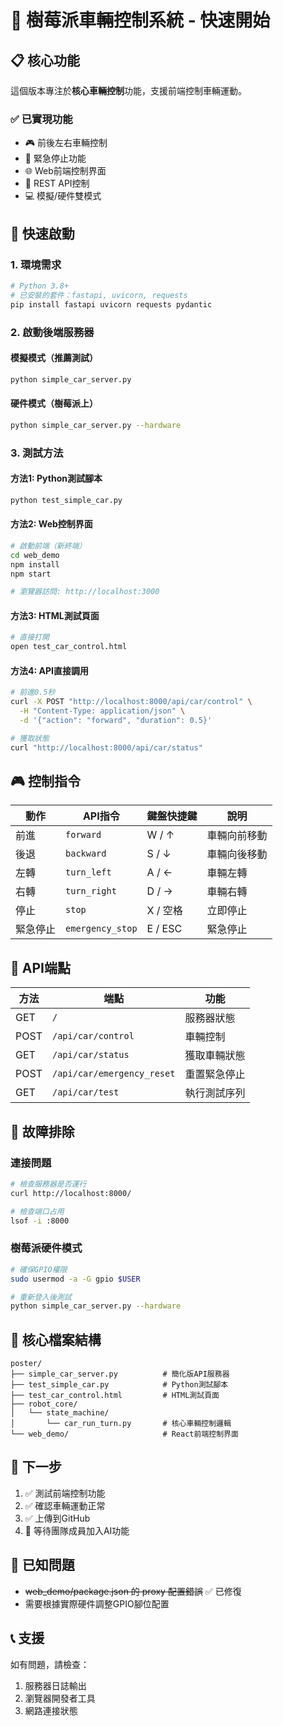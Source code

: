 # 🚗 樹莓派車輛控制系統 - 快速開始

## 📋 核心功能

這個版本專注於**核心車輛控制**功能，支援前端控制車輛運動。

### ✅ 已實現功能
- 🎮 前後左右車輛控制
- 🚨 緊急停止功能
- 🌐 Web前端控制界面
- 📡 REST API控制
- 💻 模擬/硬件雙模式

## 🚀 快速啟動

### 1. 環境需求
```bash
# Python 3.8+
# 已安裝的套件：fastapi, uvicorn, requests
pip install fastapi uvicorn requests pydantic
```

### 2. 啟動後端服務器

#### 模擬模式（推薦測試）
```bash
python simple_car_server.py
```

#### 硬件模式（樹莓派上）
```bash
python simple_car_server.py --hardware
```

### 3. 測試方法

#### 方法1: Python測試腳本
```bash
python test_simple_car.py
```

#### 方法2: Web控制界面
```bash
# 啟動前端（新終端）
cd web_demo
npm install
npm start

# 瀏覽器訪問: http://localhost:3000
```

#### 方法3: HTML測試頁面
```bash
# 直接打開
open test_car_control.html
```

#### 方法4: API直接調用
```bash
# 前進0.5秒
curl -X POST "http://localhost:8000/api/car/control" \
  -H "Content-Type: application/json" \
  -d '{"action": "forward", "duration": 0.5}'

# 獲取狀態
curl "http://localhost:8000/api/car/status"
```

## 🎮 控制指令

| 動作 | API指令 | 鍵盤快捷鍵 | 說明 |
|------|---------|------------|------|
| 前進 | `forward` | W / ↑ | 車輛向前移動 |
| 後退 | `backward` | S / ↓ | 車輛向後移動 |
| 左轉 | `turn_left` | A / ← | 車輛左轉 |
| 右轉 | `turn_right` | D / → | 車輛右轉 |
| 停止 | `stop` | X / 空格 | 立即停止 |
| 緊急停止 | `emergency_stop` | E / ESC | 緊急停止 |

## 📡 API端點

| 方法 | 端點 | 功能 |
|------|------|------|
| GET | `/` | 服務器狀態 |
| POST | `/api/car/control` | 車輛控制 |
| GET | `/api/car/status` | 獲取車輛狀態 |
| POST | `/api/car/emergency_reset` | 重置緊急停止 |
| GET | `/api/car/test` | 執行測試序列 |

## 🔧 故障排除

### 連接問題
```bash
# 檢查服務器是否運行
curl http://localhost:8000/

# 檢查端口占用
lsof -i :8000
```

### 樹莓派硬件模式
```bash
# 確保GPIO權限
sudo usermod -a -G gpio $USER

# 重新登入後測試
python simple_car_server.py --hardware
```

## 📁 核心檔案結構

```
poster/
├── simple_car_server.py          # 簡化版API服務器
├── test_simple_car.py            # Python測試腳本
├── test_car_control.html         # HTML測試頁面
├── robot_core/
│   └── state_machine/
│       └── car_run_turn.py       # 核心車輛控制邏輯
└── web_demo/                     # React前端控制界面
```

## 🎯 下一步

1. ✅ 測試前端控制功能
2. ✅ 確認車輛運動正常
3. ✅ 上傳到GitHub
4. 🔄 等待團隊成員加入AI功能

## 🐛 已知問題

- ~~web_demo/package.json 的 proxy 配置錯誤~~ ✅ 已修復
- 需要根據實際硬件調整GPIO腳位配置

## 📞 支援

如有問題，請檢查：
1. 服務器日誌輸出
2. 瀏覽器開發者工具
3. 網路連接狀態
